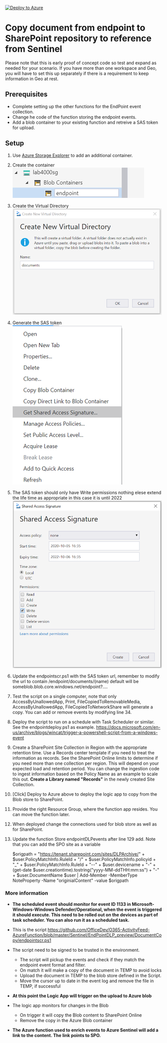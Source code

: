 [![Deploy to Azure](https://aka.ms/deploytoazurebutton)](https://portal.azure.com/#create/Microsoft.Template/uri/https%3A%2F%2Fraw.githubusercontent.com%2FOfficeDev%2FO365-ActivityFeed-AzureFunction%2Fmaster%2FSentinel%2FEndPointDLP_preview%2FDocumentCopy%2FBlobtoSPO.json)


# Copy document from endpoint to SharePoint repository to reference from Sentinel
Please note that this is early proof of concept code so test and expand as needed for your scenario.
If you have more than one workspace and Geo, you will have to set this up separately if there is a requirement to keep information in Geo at rest.

## Prerequisites
- Complete setting up the other functions for the EndPoint event collection.
- Change he code of the function storing the endpoint events.
- Add a blob container to your existing function and retreive a SAS token for upload.

## Setup

1. Use [Azure Storage Explorer](https://azure.microsoft.com/en-us/features/storage-explorer/) to add an additional container.  

2. Create the container  
![Create Container](./img/img1.png)  

3. Create the Virtual Directory  
![Create Virtual Directory](./img/img2.png)  

4. Generate the SAS token  
![Generate SAS Token](./img/img3.png)  

5. The SAS token should only have Write permissions nothing elese extend the life time as appropriate in this case it is until 2022 ![Generate SAS Token](./img/img4.png)   

6. Update the endpointscr.ps1 with the SAS token url, remember to modify the url to contain /endpoint/documents/$($name) default will be someblob.blob.core.windows.net/endpoint?....

7. Test the script on a single computer, note that only AccessByUnallowedApp, Print, FileCopiedToRemovableMedia, AccessByUnallowedApp, FileCopiedToNetworkShare will generate a copy. You can add or remove events by modifying line 34.

8. Deploy the script to run on a schedule with Task Scheduler or similar. See the endpointdeploy.ps1 as example. https://docs.microsoft.com/en-us/archive/blogs/wincat/trigger-a-powershell-script-from-a-windows-event

9. Create a SharePoint Site Collection in Region with the appropriate retention time. Use a Records center template if you need to treat the information as records. See the SharePoint Online limits to determine if you need more than one collection per region. This will depend on your expected load and retention period. You can change the ingestion code to ingest information based on the Policy Name as an example to scale this out. **Create a Library named "Records"** in the newly created Site Collection.

10. [Click] Deploy to Azure above to deploy the logic app to copy from the Blob store to SharePoint.

11. Provide the right Resource Group, where the function app resides. You can move the function later. 

12. When deployed change the connections used for blob store as well as for SharePoint.

13. Update the function Store endpointDLPevents after line 129 add. Note that you can add the SPO site as a variable

     $origpath = "https://tenant.sharepoint.com/sites/DLPArchive/" + $user.PolicyMatchInfo.RuleId + "/" + $user.PolicyMatchInfo.policyid + "_" +  $user.PolicyMatchInfo.RuleId + "--" + $user.devicename + "-" + (get-date $user.creationtime).tostring("yyyy-MM-ddTHH:mm:ss") + "-" + $user.DocumentName
    $user | Add-Member -MemberType NoteProperty -Name "originialContent" -value $origpath

### More information

+ **The scheduled event should monitor for event ID 1133 in Microsoft-Windows-Windows Defender/Operational, when the event is triggered it should execute. This need to be rolled out on the devices as part of task scheduler. You can also run it as a scheduled task.**  

- This is the script https://github.com/OfficeDev/O365-ActivityFeed-AzureFunction/blob/master/Sentinel/EndPointDLP_preview/DocumentCopy/endpointscr.ps1
- The script need to be signed to be trusted in the environment.
     - The script will pickup the events and check if they match the endpoint event format and filter.
     - On match it will make a copy of the document in TEMP to avoid locks
     - Upload the document in TEMP to the blob store defined in the Script.
     - Move the cursor up to date in the event log and remove the file in TEMP, if successful  
- **At this point the Logic App will trigger on the upload to Azure blob**
- The logic app monitors for changes in the Blob 
     - On trigger it will copy the Blob content to SharePoint Online
     - Remove the copy in the Azure Blob container  
          	
- **The Azure function used to enrich events to Azure Sentinel will add a link to the content. The link points to SPO.**


